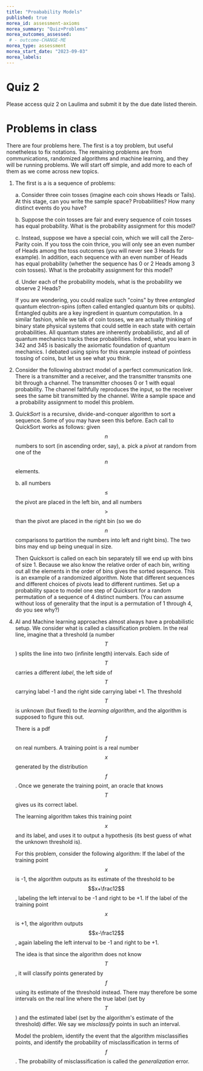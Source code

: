 ```yaml
---
title: "Proabability Models"
published: true
morea_id: assessment-axioms
morea_summary: "Quiz+Problems"
morea_outcomes_assessed:
 # - outcome-CHANGE-ME
morea_type: assessment
morea_start_date: "2023-09-03"
morea_labels:
---
```

# Quiz 2

Please access quiz 2 on Laulima and submit it by the due date listed therein.

# Problems in class
There are four problems here. The first is a toy problem, but useful
nonetheless to fix notations. The remaining problems are from
communications, randomized algorithms and machine learning, and they
will be running problems. We will start off simple, and add more to
each of them as we come across new topics. 

1. The first is a is a sequence of problems:

	a. Consider three coin tosses (imagine each coin shows Heads or
	   Tails). At this stage, can you write the sample space?
	   Probabilities? How many distinct events do you have?
  
    b. Suppose the coin tosses are fair and every sequence of coin
       tosses has equal probability. What is the probability
       assignment for this model? 

	c. Instead, suppose we have a special coin, which we will call the
	   Zero-Parity coin. If you toss the coin thrice, you will only
	   see an even number of Heads among the toss outcomes (you will
	   never see 3 Heads for example). In addition, each sequence with
	   an even number of Heads has equal probability (whether the
	   sequence has 0 or 2 Heads among 3 coin tosses). What is the
	   probabilty assignment for this model?
	   
	d. Under each of the probability models, what is the probability
       we observe 2 Heads?

	 If you are wondering, you could realize such "coins" by three
	 _entangled_ quantum electron-spins (often called entangled
	 quantum bits or qubits).  Entangled qubits are a key ingredient
	 in quantum computation. In a similar fashion, while we talk of
	 coin tosses, we are actually thinking of binary state physical
	 systems that could settle in each state with certain
	 probabilities. All quantum states are inherently probabilistic,
	 and all of quantum mechanics tracks these probabilities. Indeed,
	 what you learn in 342 and 345 is basically the axiomatic
	 foundation of quantum mechanics. I debated using spins for this
	 example instead of pointless tossing of coins, but let us see
	 what you think.
	   
	   
2. Consider the following abstract model of a perfect communication
  link. There is a transmitter and a receiver, and the transmitter
  transmits one bit through a channel. The transmitter chooses 0 or 1
  with equal probability. The channel faithfully reproduces the input,
  so the receiver sees the same bit transmitted by the channel.  Write
  a sample space and a probability assignment to model this problem.

3. _QuickSort_ is a recursive, divide-and-conquer algorithm to sort a
  sequence. Some of you may have seen this before. Each call to
  QuickSort works as follows: given $$n$$ numbers to sort (in
  ascending order, say),
	a. pick a _pivot_ at random from one of the $$n$$ elements.

	b. all numbers $$\le$$ the pivot are placed in the left bin, and
       all numbers $$>$$ than the pivot are placed in the right bin
       (so we do $$n$$ comparisons to partition the numbers into left
       and right bins). The two bins may end up being unequal in size.

    Then Quicksort is called on each bin separately till we end up
	with bins of size 1. Because we also know the relative order of
	each bin, writing out all the elements in the order of bins gives
	the sorted sequence. This is an example of a randomized
	algorithm. Note that different sequences and different choices of
	pivots lead to different runtimes. Set up a probability space to
	model one step of Quicksort for a random permutation of a sequence
	of 4 distinct numbers. (You can assume without loss of generality
	that the input is a permutation of 1 through 4, do you see why?)

4. AI and Machine learning approaches almost always have a
    probabilistic setup. We consider what is called a classification
    problem. In the real line, imagine that a threshold (a number
    $$T$$) splits the line into two (infinite length) intervals. Each
    side of $$T$$ carries a different _label_, the left side of $$T$$
    carrying label -1 and the right side carrying label +1. The
    threshold $$T$$ is unknown (but fixed) to the _learning algorithm_,
    and the algorithm is supposed to figure this out.
	
	There is a pdf $$f$$ on real numbers. A training point is a real
    number $$x$$ generated by the distribution $$f$$. Once we generate the
    training point, an oracle that knows $$T$$ gives us its correct
    label.
	
    The learning algorithm takes this training point $$x$$ and its
    label, and uses it to output a hypothesis (its best guess of what
    the unknown threshold is).  
	
	For this problem, consider the following algorithm: If the label
    of the training point $$x$$ is -1, the algorithm outputs as its
    estimate of the threshold to be $$x+\frac12$$, labeling the left
    interval to be -1 and right to be +1.  If the label of the
    training point $$x$$ is +1, the algorithm outputs $$x-\frac12$$,
    again labeling the left interval to be -1 and right to be +1.
	
	The idea is that since the algorithm does not know $$T$$, it will
	classify points generated by $$f$$ using its estimate of the
	threshold instead. There may therefore be some intervals on the
	real line where the true label (set by $$T$$) and the estimated
	label (set by the algorithm's estimate of the threshold) differ.
	We say we _misclassify_ points in such an interval.
	
	Model the problem, identify the event that the algorithm
    misclassifies points, and identify the probability of
    misclassification in terms of $$f$$.  The probability of
    misclassification is called the _generalization_ error.
  
  







